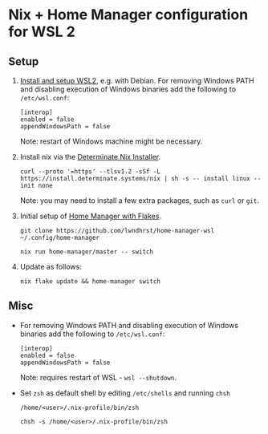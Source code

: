 # Nix + Home Manager configuration for WSL 2

## Setup

1. [Install and setup WSL2](https://learn.microsoft.com/en-us/windows/wsl/install), e.g. with Debian.
   For removing Windows PATH and disabling execution of Windows binaries add the following to `/etc/wsl.conf`:
   ```
   [interop]
   enabled = false
   appendWindowsPath = false
   ```
   Note: restart of Windows machine might be necessary.

2. Install nix via the [Determinate Nix Installer](https://github.com/DeterminateSystems/nix-installer).
   ```
   curl --proto '=https' --tlsv1.2 -sSf -L https://install.determinate.systems/nix | sh -s -- install linux --init none
   ```
   Note: you may need to install a few extra packages, such as `curl` or `git`.

3. Initial setup of [Home Manager with Flakes](https://nix-community.github.io/home-manager/index.html#ch-nix-flakes).
   ```
   git clone https://github.com/lwndhrst/home-manager-wsl ~/.config/home-manager
   ```
   ```
   nix run home-manager/master -- switch
   ```

4. Update as follows:
   ```
   nix flake update && home-manager switch
   ```

## Misc

- For removing Windows PATH and disabling execution of Windows binaries add the following to `/etc/wsl.conf`:
   ```
   [interop]
   enabled = false
   appendWindowsPath = false
   ```
   Note: requires restart of WSL - `wsl --shutdown`.

- Set `zsh` as default shell by editing `/etc/shells` and running `chsh`
   ```
   /home/<user>/.nix-profile/bin/zsh
   ```
   ```
   chsh -s /home/<user>/.nix-profile/bin/zsh
   ```
